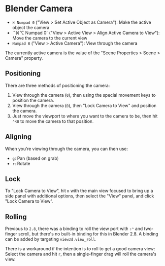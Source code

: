 # Blender Camera

- `⌘ Numpad 0` ("View > Set Active Object as Camera"): Make the active object the camera
- ``⌘⌥ Numpad 0` ("View > Active View > Align Active Camera to View"): Move the camera to the current view
- `Numpad 0` ("View > Active Camera"): View through the camera

The currently active camera is the value of the "Scene Properties > Scene > Camera" property.

## Positioning

There are three methods of positioning the camera:

1. View through the camera (`0`), then using the special movement keys to position the camera.
2. View through the camera (`0`), then "Lock Camera to View" and position the camera.
3. Just move the viewport to where you want to the camera to be, then hit `⌃⌥0` to move the camera to that position.

## Aligning

When you're viewing through the camera, you can then use:

- `g`: Pan (based on grab)
- `r`: Rotate

## Lock

To "Lock Camera to View", hit `n` with the main view focused to bring up a side panel with additional options, then select the "View" panel, and click "Lock Camera to View".

## Rolling

Previous to `2.8`, there was a binding to roll the view port with `⇧⌃` and two-finger scroll, but there's no built-in binding for this in Blender 2.8. A binding can be added by targeting `view3d.view_roll`.

There is a workaround if the intention is to roll to get a good camera view: Select the camera and hit `r`, then a single-finger drag will roll the camera's view.
